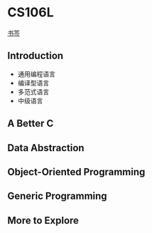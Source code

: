 # CS106L

[书签](chrome-extension://cdonnmffkdaoajfknoeeecmchibpmkmg/assets/pdf/web/viewer.html?file=file%3A%2F%2F%2Fhome%2Fyuyou%2F%25E6%2596%2587%25E6%25A1%25A3%2Fpdf%2Fcombined.pdf#page=49&zoom=100,-5,1128)

## Introduction

- 通用编程语言
- 编译型语言
- 多范式语言
- 中级语言

## A Better C

## Data Abstraction

## Object-Oriented Programming

## Generic Programming

## More to Explore
